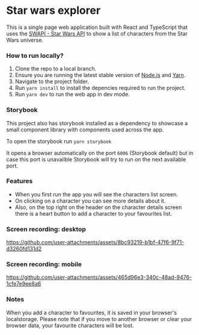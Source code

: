 # Star wars explorer

This is a single page web application built with React and TypeScript that uses the [SWAPI - Star Wars API](https://swapi.dev/) to show a list of characters from the Star Wars universe.

### How to run locally?

1. Clone the repo to a local branch.
2. Ensure you are running the latest stable version of [Node.js](https://nodejs.org/en/download/package-manager/current) and [Yarn](https://classic.yarnpkg.com/lang/en/docs/install/#mac-stable).
3. Navigate to the project folder.
4. Run `yarn install` to install the depencies required to run the project.
5. Run `yarn dev` to run the web app in dev mode.

### Storybook

This project also has storybook installed as a dependency to showcase a small component library with components used across the app.

To open the storybook run `yarn storybook`

It opens a browser automatically on the port `6006` (Storybook default) but in case this port is unavailble Storybook will try to run on the next available port.

### Features

- When you first run the app you will see the characters list screen.
- On clicking on a character you can see more details about it.
- Also, on the top right on the header on the character details screen there is a heart button to add a character to your favourites list.

### Screen recording: desktop

https://github.com/user-attachments/assets/8bc93219-b1bf-47f6-9f71-d3260fd131d2

### Screen recording: mobile

https://github.com/user-attachments/assets/465d96e3-340c-48ad-9476-1cfe7e9ee8a6

### Notes

When you add a character to favourites, it is saved in your browser's localstorage. Please note that if you move to another browser or clear your browser data, your favourite characters will be lost.
